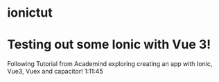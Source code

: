 # ionictut

# Testing out some Ionic with Vue 3!

Following Tutorial from Academind exploring creating an app with Ionic, Vue3, Vuex and capacitor!
1:11:45
